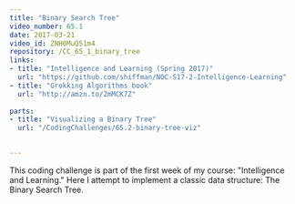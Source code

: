 ```yaml
---
title: "Binary Search Tree"
video_number: 65.1
date: 2017-03-21
video_id: ZNH0MuQ51m4
repository: /CC_65_1_binary_tree
links:
- title: "Intelligence and Learning (Spring 2017)"  
  url: "https://github.com/shiffman/NOC-S17-2-Intelligence-Learning"
- title: "Grokking Algorithms book"  
  url: "http://amzn.to/2mMCK7Z"
  
parts:
- title: "Visualizing a Binary Tree"
  url: "/CodingChallenges/65.2-binary-tree-viz"

  
---
```


This coding challenge is part of the first week of my course: "Intelligence and Learning." Here I attempt to implement a classic data structure: The Binary Search Tree.

